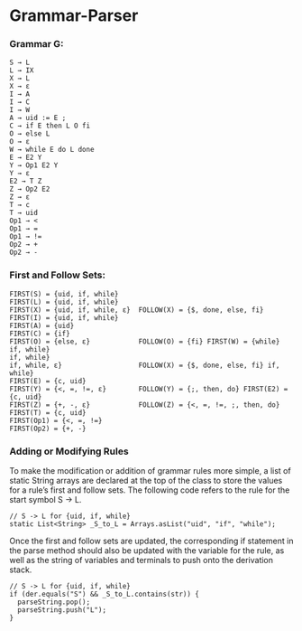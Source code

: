 # Grammar-Parser


### Grammar G:
```
S → L
L → IX
X → L
X → ε
I → A
I → C
I → W
A → uid := E ;
C → if E then L O fi
O → else L
O → ε
W → while E do L done
E → E2 Y
Y → Op1 E2 Y
Y → ε
E2 → T Z
Z → Op2 E2
Z → ε
T → c
T → uid
Op1 → <
Op1 → =
Op1 → !=
Op2 → +
Op2 → -
```

### First and Follow Sets:
```
FIRST(S) = {uid, if, while}
FIRST(L) = {uid, if, while}
FIRST(X) = {uid, if, while, ε}  FOLLOW(X) = {$, done, else, fi}
FIRST(I) = {uid, if, while}
FIRST(A) = {uid}
FIRST(C) = {if}
FIRST(O) = {else, ε}            FOLLOW(O) = {fi} FIRST(W) = {while}
if, while}
if, while}
if, while, ε}                   FOLLOW(X) = {$, done, else, fi} if, while}
FIRST(E) = {c, uid}
FIRST(Y) = {<, =, !=, ε}        FOLLOW(Y) = {;, then, do} FIRST(E2) = {c, uid}
FIRST(Z) = {+, -, ε}            FOLLOW(Z) = {<, =, !=, ;, then, do} FIRST(T) = {c, uid}
FIRST(Op1) = {<, =, !=}
FIRST(Op2) = {+, -}
```

### Adding or Modifying Rules

  To make the modification or addition of grammar rules more simple, a list of static String arrays are declared at the top of the class to store the values for a rule’s first and follow sets. The following code refers to the rule for the start symbol S → L.
```
// S -> L for {uid, if, while}
static List<String> _S_to_L = Arrays.asList("uid", "if", "while");
```

Once the first and follow sets are updated, the corresponding if statement in the parse method should also be updated with the variable for the rule, as well as the string of variables and terminals to push onto the derivation stack.
```
// S -> L for {uid, if, while}
if (der.equals("S") && _S_to_L.contains(str)) {
  parseString.pop();
  parseString.push("L");
}
```

